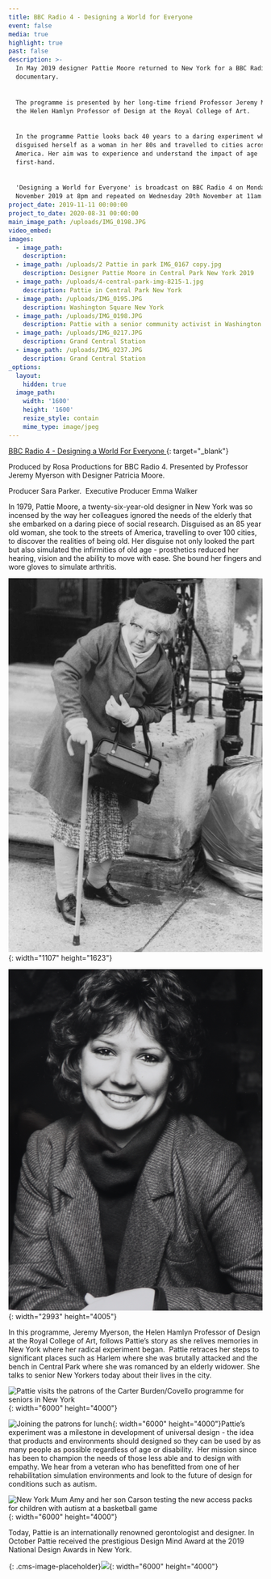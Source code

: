 ```yaml
---
title: BBC Radio 4 - Designing a World for Everyone
event: false
media: true
highlight: true
past: false
description: >-
  In May 2019 designer Pattie Moore returned to New York for a BBC Radio 4
  documentary.


  The programme is presented by her long-time friend Professor Jeremy Myerson,
  the Helen Hamlyn Professor of Design at the Royal College of Art.


  In the programme Pattie looks back 40 years to a daring experiment when she
  disguised herself as a woman in her 80s and travelled to cities across north
  America. Her aim was to experience and understand the impact of age
  first-hand.


  'Designing a World for Everyone' is broadcast on BBC Radio 4 on Monday 18th
  November 2019 at 8pm and repeated on Wednesday 20th November at 11am
project_date: 2019-11-11 00:00:00
project_to_date: 2020-08-31 00:00:00
main_image_path: /uploads/IMG_0198.JPG
video_embed:
images:
  - image_path:
    description:
  - image_path: /uploads/2 Pattie in park IMG_0167 copy.jpg
    description: Designer Pattie Moore in Central Park New York 2019
  - image_path: /uploads/4-central-park-img-8215-1.jpg
    description: Pattie in Central Park New York
  - image_path: /uploads/IMG_0195.JPG
    description: Washington Square New York
  - image_path: /uploads/IMG_0198.JPG
    description: Pattie with a senior community activist in Washington Square
  - image_path: /uploads/IMG_0217.JPG
    description: Grand Central Station
  - image_path: /uploads/IMG_0237.JPG
    description: Grand Central Station
_options:
  layout:
    hidden: true
  image_path:
    width: '1600'
    height: '1600'
    resize_style: contain
    mime_type: image/jpeg
---
```


[BBC Radio 4 - Designing a World For Everyone&nbsp;](https://www.bbc.co.uk/programmes/m000bcnf){: target="_blank"}

Produced by Rosa Productions for BBC Radio 4. Presented by Professor Jeremy Myerson with Designer Patricia Moore.

Producer Sara Parker.&nbsp; Executive Producer Emma Walker

In 1979, Pattie Moore, a twenty-six-year-old designer in New York was so incensed by the way her colleagues ignored the needs of the elderly that she embarked on a daring piece of social research. Disguised as an 85 year old woman, she took to the streets of America, travelling to over 100 cities, to discover the realities of being old. Her disguise not only looked the part but also simulated the infirmities of old age - prosthetics reduced her hearing, vision and the ability to move with ease. She bound her fingers and wore gloves to simulate arthritis.&nbsp;

![Pattie disguised as an 85 year old woman](/uploads/moore-elder-photo.jpg "Designer Pattie Moore experimenting as living life as a senior"){: width="1107" height="1623"}

![Pattie as she really looked at the age of 26](/uploads/cropped-photo-as-young-woman-img-0111.jpg "Pattie worked as a designer for a New York agency in the late 1970s and early 1980s"){: width="2993" height="4005"}

In this programme, Jeremy Myerson, the Helen Hamlyn Professor of Design at the Royal College of Art, follows Pattie’s story as she relives memories in New York where her radical experiment began. &nbsp;Pattie retraces her steps to significant places such as Harlem where she was brutally attacked and the bench in Central Park where she was romanced by an elderly widower. She talks to senior New Yorkers today about their lives in the city.

![Pattie visits the patrons of the Carter Burden/Covello programme for seniors in New York](/uploads/pattie-plus-senior-with-old-pattie-photo-img-0247.jpg "At the Harlem Seniors Day Centre"){: width="6000" height="4000"}

![Joining the patrons for lunch](/uploads/img-0271.jpg "With the Harlem seniors at the Carter Burden/Leonard Covello Senior Program in New York"){: width="6000" height="4000"}Pattie’s experiment was a milestone in development of universal design - the idea that products and environments should designed so they can be used by as many people as possible regardless of age or disability.&nbsp; Her mission since has been to champion the needs of those less able and to design with empathy. We hear from a veteran who has benefitted from one of her rehabilitation simulation environments and look to the future of design for conditions such as autism.

![New York Mum Amy and her son Carson testing the new access packs for children with autism at a basketball game](/uploads/img-0360.jpg "The Kulture City project at the Barclays Centre New York"){: width="6000" height="4000"}

Today, Pattie is an internationally renowned gerontologist and designer. In October Pattie received the prestigious Design Mind Award at the 2019 National Design Awards in New York.

![](data:image/png;base64,iVBORw0KGgoAAAANSUhEUgAAAAEAAAABCAYAAAAfFcSJAAAADUlEQVQYV2P4////fwAJ+wP9BUNFygAAAABJRU5ErkJggg==){: .cms-image-placeholder}![](/uploads/5-ch-sign-1-img-0145.jpg){: width="6000" height="4000"}